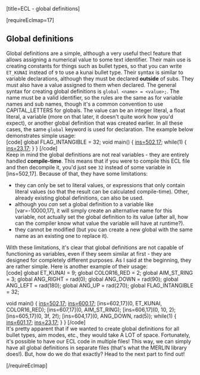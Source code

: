 [title=ECL - global definitions]

[requireEclmap=17]
## Global definitions
Global definitions are a simple, although a very useful thecl feature that allows assigning a numerical value to some text identifier. Their main use is creating constants for things such as bullet types, so that you can write `ET_KUNAI` instead of `9` to use a kunai bullet type. Their syntax is similar to variable declarations, although they must be declared **outside** of subs. They must also have a value assigned to them when declared. The general syntax for creating global definitions is `global <name> = <value>;`. The name must be a valid identifier, so the rules are the same as for variable names and sub names, though it's a common convention to use CAPITAL_LETTERS for globals. The value can be an integer literal, a float literal, a variable (more on that later, it doesn't quite work how you'd expect), or another global definition that was created earlier. In all these cases, the same `global` keyword is used for declaration. The example below demonstrates simple usage:   
[code] global FLAG_INTANGIBLE = 32;
 void main() {
     [ins=502,17](FLAG_INTANGIBLE);
     while(1) {
         [ins=23,17](1000);
     }
 } [/code]  
Keep in mind the global definitions are not real variables - they are entirely handled **compile-time**. This means that if you were to compile this ECL file and then decompile it, you'd just see `32` instead of some variable in [ins=502,17]. Because of that, they have some limitations:
- they can only be set to literal values, or expressions that only contain literal values (so that the result can be calculated compile-time). Other, already existing global definitions, can also be used. 
- although you *can* set a global definition to a variable like [var=-10000,17], it will simply create an alternative name for this variable, not actually set the global definition to its value (after all, how can the compiler know what value the variable will have at runtime?).
- they cannot be modified (but you can create a new global with the same name as an existing one to replace it).

With these limitations, it's clear that global definitions are not capable of functioning as variables, even if they seem similar at first - they are designed for completely different purposes. As I said at the beginning, they are rather simple. Here is another example of their usage:  
[code] global ET_KUNAI = 9;
 global COLOR16_RED = 2;
 global AIM_ST_RING = 3;
 global ANG_RIGHT = rad(0);
 global ANG_DOWN = rad(90);
 global ANG_LEFT = rad(180);
 global ANG_UP = rad(270);
 global FLAG_INTANGIBLE = 32;

 void main() {
     [ins=502,17](FLAG_INTANGIBLE);
     [ins=600,17](0);
     [ins=602,17](0, ET_KUNAI, COLOR16_RED);
     [ins=607,17](0, AIM_ST_RING);
     [ins=606,17](0, 10, 2);
     [ins=605,17](0, 3f, 2f);
     [ins=604,17](0, ANG_DOWN, rad(5));
     while(1) {
         [ins=601,17](0);
         [ins=23,17](50);
     }
 } [/code]  
It's pretty apparent that if we wanted to create global definitions for all bullet types, aim modes, etc., they would take A LOT of space. Fortunately, it's possible to have our ECL code in multiple files! This way, we can simply have all global definitions in separate files (that's what the MERLIN library does!). But, how do we do that exactly? Head to the next part to find out!


[/requireEclmap]